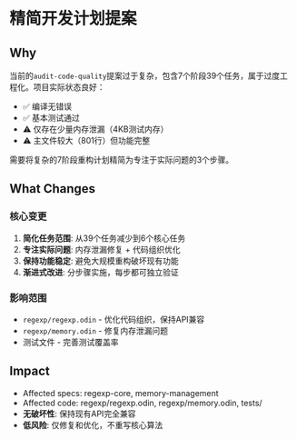 # 精简开发计划提案

## Why

当前的`audit-code-quality`提案过于复杂，包含7个阶段39个任务，属于过度工程化。项目实际状态良好：
- ✅ 编译无错误
- ✅ 基本测试通过
- ⚠️ 仅存在少量内存泄漏（4KB测试内存）
- ⚠️ 主文件较大（801行）但功能完整

需要将复杂的7阶段重构计划精简为专注于实际问题的3个步骤。

## What Changes

### 核心变更
1. **简化任务范围**: 从39个任务减少到6个核心任务
2. **专注实际问题**: 内存泄漏修复 + 代码组织优化
3. **保持功能稳定**: 避免大规模重构破坏现有功能
4. **渐进式改进**: 分步骤实施，每步都可独立验证

### 影响范围
- `regexp/regexp.odin` - 优化代码组织，保持API兼容
- `regexp/memory.odin` - 修复内存泄漏问题
- 测试文件 - 完善测试覆盖率

## Impact

- Affected specs: regexp-core, memory-management
- Affected code: regexp/regexp.odin, regexp/memory.odin, tests/
- **无破坏性**: 保持现有API完全兼容
- **低风险**: 仅修复和优化，不重写核心算法